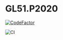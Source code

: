# GL51.P2020

[![CodeFactor](https://www.codefactor.io/repository/github/elomkossi/gl51.p2020/badge/movieclient)](https://www.codefactor.io/repository/github/elomkossi/gl51.p2020/overview/movieclient)

![CI](https://github.com/ElomKossi/GL51.P2020/workflows/CI/badge.svg?branch=master)
